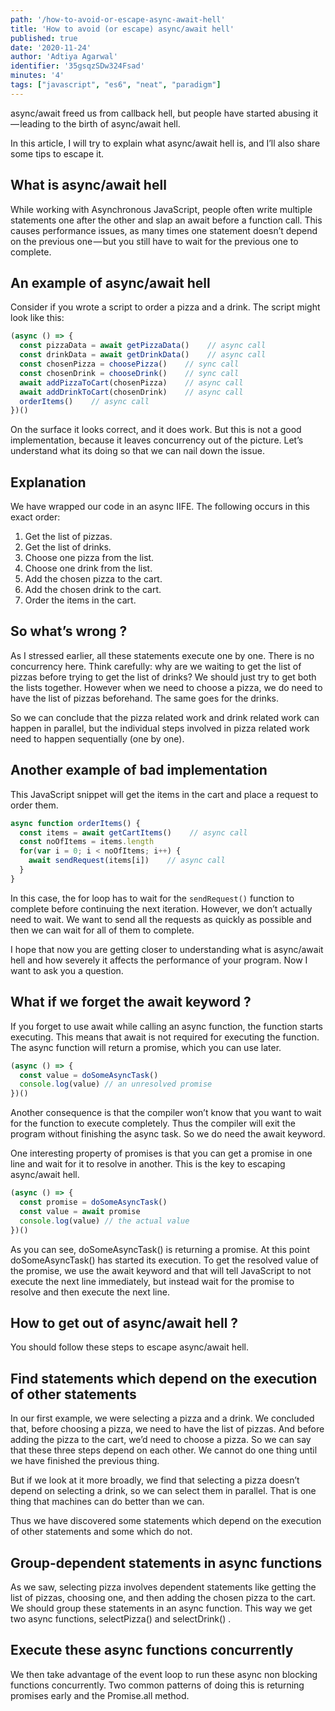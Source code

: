```yaml
---
path: '/how-to-avoid-or-escape-async-await-hell'
title: 'How to avoid (or escape) async/await hell'
published: true
date: '2020-11-24'
author: 'Adtiya Agarwal'
identifier: '35gsqzSDw324Fsad'
minutes: '4'
tags: ["javascript", "es6", "neat", "paradigm"]
---
```


async/await freed us from callback hell, but people have started abusing it — leading to the birth of async/await hell.

In this article, I will try to explain what async/await hell is, and I’ll also share some tips to escape it.

## What is async/await hell
While working with Asynchronous JavaScript, people often write multiple statements one after the other and slap an await before a function call. This causes performance issues, as many times one statement doesn’t depend on the previous one — but you still have to wait for the previous one to complete.

## An example of async/await hell
Consider if you wrote a script to order a pizza and a drink. The script might look like this:

```javascript
(async () => {
  const pizzaData = await getPizzaData()    // async call
  const drinkData = await getDrinkData()    // async call
  const chosenPizza = choosePizza()    // sync call
  const chosenDrink = chooseDrink()    // sync call
  await addPizzaToCart(chosenPizza)    // async call
  await addDrinkToCart(chosenDrink)    // async call
  orderItems()    // async call
})()
```

On the surface it looks correct, and it does work. But this is not a good implementation, because it leaves concurrency out of the picture. Let’s understand what its doing so that we can nail down the issue.

## Explanation
We have wrapped our code in an async IIFE. The following occurs in this exact order:

1. Get the list of pizzas.
2. Get the list of drinks.
3. Choose one pizza from the list.
4. Choose one drink from the list.
5. Add the chosen pizza to the cart.
6. Add the chosen drink to the cart.
7. Order the items in the cart.

## So what’s wrong ?
As I stressed earlier, all these statements execute one by one. There is no concurrency here. Think carefully: why are we waiting to get the list of pizzas before trying to get the list of drinks? We should just try to get both the lists together. However when we need to choose a pizza, we do need to have the list of pizzas beforehand. The same goes for the drinks.

So we can conclude that the pizza related work and drink related work can happen in parallel, but the individual steps involved in pizza related work need to happen sequentially (one by one).

## Another example of bad implementation
This JavaScript snippet will get the items in the cart and place a request to order them.

```javascript
async function orderItems() {
  const items = await getCartItems()    // async call
  const noOfItems = items.length
  for(var i = 0; i < noOfItems; i++) {
    await sendRequest(items[i])    // async call
  }
}
```

In this case, the for loop has to wait for the `sendRequest()` function to complete before continuing the next iteration. However, we don’t actually need to wait. We want to send all the requests as quickly as possible and then we can wait for all of them to complete.

I hope that now you are getting closer to understanding what is async/await hell and how severely it affects the performance of your program. Now I want to ask you a question.

## What if we forget the await keyword ?
If you forget to use await while calling an async function, the function starts executing. This means that await is not required for executing the function. The async function will return a promise, which you can use later.

```javascript
(async () => {
  const value = doSomeAsyncTask()
  console.log(value) // an unresolved promise
})()
```

Another consequence is that the compiler won’t know that you want to wait for the function to execute completely. Thus the compiler will exit the program without finishing the async task. So we do need the await keyword.

One interesting property of promises is that you can get a promise in one line and wait for it to resolve in another. This is the key to escaping async/await hell.

```javascript
(async () => {
  const promise = doSomeAsyncTask()
  const value = await promise
  console.log(value) // the actual value
})()
```

As you can see, doSomeAsyncTask() is returning a promise. At this point doSomeAsyncTask() has started its execution. To get the resolved value of the promise, we use the await keyword and that will tell JavaScript to not execute the next line immediately, but instead wait for the promise to resolve and then execute the next line.

## How to get out of async/await hell ?
You should follow these steps to escape async/await hell.

## Find statements which depend on the execution of other statements
In our first example, we were selecting a pizza and a drink. We concluded that, before choosing a pizza, we need to have the list of pizzas. And before adding the pizza to the cart, we’d need to choose a pizza. So we can say that these three steps depend on each other. We cannot do one thing until we have finished the previous thing.

But if we look at it more broadly, we find that selecting a pizza doesn’t depend on selecting a drink, so we can select them in parallel. That is one thing that machines can do better than we can.

Thus we have discovered some statements which depend on the execution of other statements and some which do not.

## Group-dependent statements in async functions

As we saw, selecting pizza involves dependent statements like getting the list of pizzas, choosing one, and then adding the chosen pizza to the cart. We should group these statements in an async function. This way we get two async functions, selectPizza() and selectDrink() .

## Execute these async functions concurrently
We then take advantage of the event loop to run these async non blocking functions concurrently. Two common patterns of doing this is returning promises early and the Promise.all method.